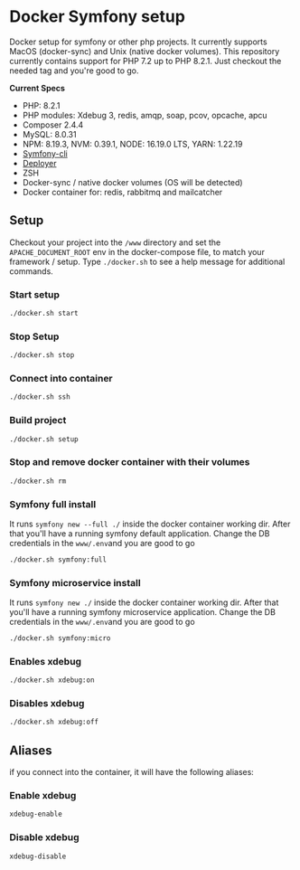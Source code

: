 # Docker Symfony setup

Docker setup for symfony or other php projects. It currently supports MacOS (docker-sync) and Unix (native docker volumes).
This repository currently contains support for PHP 7.2 up to PHP 8.2.1. Just checkout the needed tag and you're good to go.

**Current Specs**
* PHP: 8.2.1
* PHP modules: Xdebug 3, redis, amqp, soap, pcov, opcache, apcu
* Composer 2.4.4
* MySQL: 8.0.31
* NPM: 8.19.3, NVM: 0.39.1, NODE: 16.19.0 LTS, YARN: 1.22.19
* [Symfony-cli](https://symfony.com/download)
* [Deployer](https://github.com/deployphp/deployer)
* ZSH
* Docker-sync / native docker volumes (OS will be detected)
* Docker container for: redis, rabbitmq and mailcatcher


## Setup

Checkout your project into the `/www` directory and set the `APACHE_DOCUMENT_ROOT` env in the docker-compose file, to match your framework / setup.
Type `./docker.sh` to see a help message for additional commands.

### Start setup
```bash
./docker.sh start
```

### Stop Setup
```bash
./docker.sh stop
```

### Connect into container
```bash
./docker.sh ssh
```

### Build project
```bash
./docker.sh setup
```

### Stop and remove docker container with their volumes
```bash
./docker.sh rm
```

### Symfony full install
It runs `symfony new --full ./` inside the docker container working dir. After that you'll have a running symfony default application. Change the DB credentials in the `www/.env`and you are good to go
```bash
./docker.sh symfony:full
```

### Symfony microservice install
It runs `symfony new ./` inside the docker container working dir. After that you'll have a running symfony microservice application. Change the DB credentials in the `www/.env`and you are good to go
```bash
./docker.sh symfony:micro
```

### Enables xdebug
```bash
./docker.sh xdebug:on
```

### Disables xdebug
```bash
./docker.sh xdebug:off
```

## Aliases
if you connect into the container, it will have the following aliases:

### Enable xdebug
```bash
xdebug-enable
```

### Disable xdebug
```bash
xdebug-disable
```
